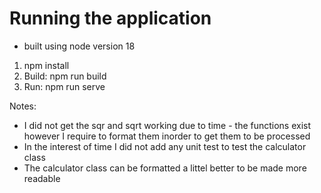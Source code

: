 # Running the application 

- built using node version 18
1. npm install
2. Build: npm run build
3. Run: npm run serve

Notes:

- I did not get the sqr and sqrt working due to time - the functions exist however I require
to format them inorder to get them to be processed
- In the interest of time I did not add any unit test to test the calculator class
- The calculator class can be formatted a littel better to be made more readable 

